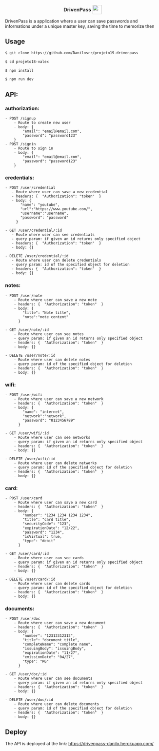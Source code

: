 <div style="display: flex; align-items: center; justify-content: center;">
  <h3 style="margin: 5px 5px auto ">
    DrivenPass  
  </h3> 
  <img height="30px" width="30px" src="https://notion-emojis.s3-us-west-2.amazonaws.com/prod/svg-twitter/1f512.svg"/>
</div>

<p>
    DrivenPass is a application where a user can save passwords and informations under a unique master key, saving the time to memorize then
</p>

## Usage
```bash
$ git clone https://github.com/Danilosrr/projeto19-drivenpass

$ cd projeto18-valex

$ npm install

$ npm run dev
```

## API:

### authorization:
```
- POST /signup
    - Route to create new user
    - body: {
        "email": "email@email.com",
        "password": "password123" 
    }
- POST /signin
    - Route to sign in
    - body: {
        "email": "email@email.com",
        "password": "password123"
    }
 ```

 ### credentials:
 ```
- POST /user/credential
    - Route where user can save a new credential
    - headers: {  "Authorization": "token"  }
    - body: {
        "name": "youtube",
        "url":"https://www.youtube.com/",
        "username":"username",
        "password": "password"
      }
      
- GET /user/credential/:id
    - Route where user can see credentials
    - query param: if given an id returns only specified object  
    - headers: {  "Authorization": "token"  }
    - body: {}
    
- DELETE /user/credential/:id
    - Route where user can delete credentials
    - query param: id of the specified object for deletion 
    - headers: {  "Authorization": "token"  }
    - body: {}
```

### notes:
```
- POST /user/note
    - Route where user can save a new note
    - headers: {  "Authorization": "token"  }
    - body: {
        "title": "Note title",
        "note":"note content"
      }
      
- GET /user/note/:id
    - Route where user can see notes
    - query param: if given an id returns only specified object  
    - headers: {  "Authorization": "token"  }
    - body: {}
    
- DELETE /user/note/:id
    - Route where user can delete notes
    - query param: id of the specified object for deletion 
    - headers: {  "Authorization": "token"  }
    - body: {}
```

### wifi:
```
- POST /user/wifi
    - Route where user can save a new network
    - headers: {  "Authorization": "token"  }
    - body: {
        "name": "internet",
        "network":"network",
        "password": "0123456789"
      }
      
- GET /user/wifi/:id
    - Route where user can see networks
    - query param: if given an id returns only specified object  
    - headers: {  "Authorization": "token"  }
    - body: {}
    
- DELETE /user/wifi/:id
    - Route where user can delete networks
    - query param: id of the specified object for deletion 
    - headers: {  "Authorization": "token"  }
    - body: {}
```

### card:
```
- POST /user/card
    - Route where user can save a new card
    - headers: {  "Authorization": "token"  }
    - body: {
        "number": "1234 1234 1234 1234",
        "title": "card title",
        "securityCode": "123",
        "expirationDate": "12/22",
        "password": "1234",
        "isVirtual": true,
        "type": "debit"
      }
      
- GET /user/card/:id
    - Route where user can see cards
    - query param: if given an id returns only specified object  
    - headers: {  "Authorization": "token"  }
    - body: {}
    
- DELETE /user/card/:id
    - Route where user can delete cards
    - query param: id of the specified object for deletion 
    - headers: {  "Authorization": "token"  }
    - body: {}
```

### documents:
```
- POST /user/doc
    - Route where user can save a new document
    - headers: {  "Authorization": "token"  }
    - body: {
        "number": "12312312312",
        "title": "document title",
        "completeName": "complete name",
        "issuingBody": "issuingBody",
        "expirationDate": "11/27",
        "emissionDate": "04/27",
        "type": "RG"
      }
      
- GET /user/doc/:id
    - Route where user can see documents
    - query param: if given an id returns only specified object  
    - headers: {  "Authorization": "token"  }
    - body: {}
    
- DELETE /user/doc/:id
    - Route where user can delete documents
    - query param: id of the specified object for deletion 
    - headers: {  "Authorization": "token"  }
    - body: {}
```
## Deploy
The API is deployed at the link: https://drivenpass-danilo.herokuapp.com/

